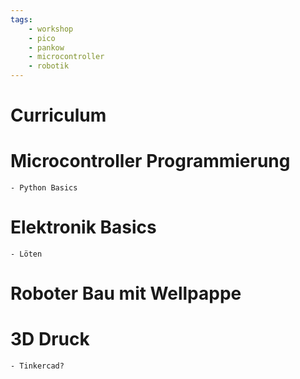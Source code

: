 ```yaml
---
tags:
    - workshop
    - pico
    - pankow
    - microcontroller
    - robotik
---
```


# Curriculum

# Microcontroller Programmierung
    - Python Basics

# Elektronik Basics
    - Löten

# Roboter Bau mit Wellpappe

# 3D Druck
    - Tinkercad?



